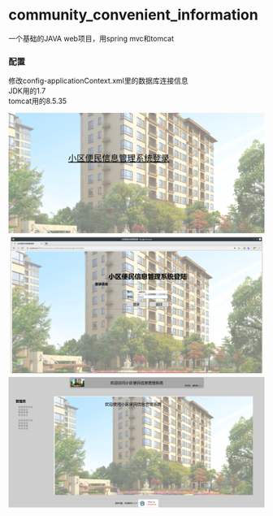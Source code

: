 # community_convenient_information
一个基础的JAVA web项目，用spring mvc和tomcat

### 配置
修改config-applicationContext.xml里的数据库连接信息  
JDK用的1.7  
tomcat用的8.5.35

![Image text](https://github.com/Garletta/community_convenient_information/raw/master/img/Screenshot_20181228_133332.png)  
![Image text](https://github.com/Garletta/community_convenient_information/raw/master/img/Screenshot_20181228_133408.png)  
![Image text](https://github.com/Garletta/community_convenient_information/raw/master/img/Screenshot_20181228_141914.png)  
